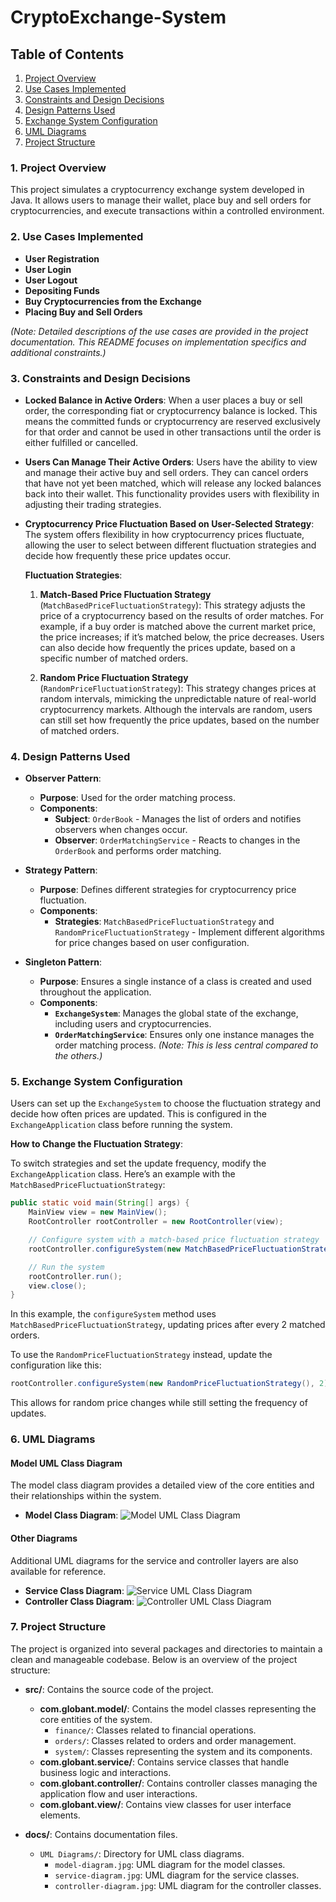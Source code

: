 # CryptoExchange-System

## Table of Contents

1. [Project Overview](#1-project-overview)
2. [Use Cases Implemented](#2-use-cases-implemented)
3. [Constraints and Design Decisions](#3-constraints-and-design-decisions)
4. [Design Patterns Used](#4-design-patterns-used)
5. [Exchange System Configuration](#5-exchange-system-configuration)
6. [UML Diagrams](#6-uml-diagrams)
7. [Project Structure](#7-project-structure)

### 1. **Project Overview**
   This project simulates a cryptocurrency exchange system developed in Java. It allows users to manage their wallet, place buy and sell orders for cryptocurrencies, and execute transactions within a controlled environment.

### 2. **Use Cases Implemented**
   - **User Registration**
   - **User Login**
   - **User Logout**
   - **Depositing Funds**
   - **Buy Cryptocurrencies from the Exchange**
   - **Placing Buy and Sell Orders**

   *(Note: Detailed descriptions of the use cases are provided in the project documentation. This README focuses on implementation specifics and additional constraints.)*

### 3. **Constraints and Design Decisions**
   - **Locked Balance in Active Orders**: When a user places a buy or sell order, the corresponding fiat or cryptocurrency balance is locked. This means the committed funds or cryptocurrency are reserved exclusively for that order and cannot be used in other transactions until the order is either fulfilled or cancelled.

   - **Users Can Manage Their Active Orders**: Users have the ability to view and manage their active buy and sell orders. They can cancel orders that have not yet been matched, which will release any locked balances back into their wallet. This functionality provides users with flexibility in adjusting their trading strategies.

   - **Cryptocurrency Price Fluctuation Based on User-Selected Strategy**: The system offers flexibility in how cryptocurrency prices fluctuate, allowing the user to select between different fluctuation strategies and decide how frequently these price updates occur.

        **Fluctuation Strategies**:
        1. **Match-Based Price Fluctuation Strategy** (`MatchBasedPriceFluctuationStrategy`): This strategy adjusts the price of a cryptocurrency based on the results of order matches. For example, if a buy order is matched above the current market price, the price increases; if it’s matched below, the price decreases. Users can also decide how frequently the prices update, based on a specific number of matched orders.

        2. **Random Price Fluctuation Strategy** (`RandomPriceFluctuationStrategy`): This strategy changes prices at random intervals, mimicking the unpredictable nature of real-world cryptocurrency markets. Although the intervals are random, users can still set how frequently the price updates, based on the number of matched orders.

### 4. **Design Patterns Used**

- **Observer Pattern**: 
  - **Purpose**: Used for the order matching process.
  - **Components**:
    - **Subject**: `OrderBook` - Manages the list of orders and notifies observers when changes occur.
    - **Observer**: `OrderMatchingService` - Reacts to changes in the `OrderBook` and performs order matching.

- **Strategy Pattern**: 
  - **Purpose**: Defines different strategies for cryptocurrency price fluctuation.
  - **Components**: 
    - **Strategies**: `MatchBasedPriceFluctuationStrategy` and `RandomPriceFluctuationStrategy` - Implement different algorithms for price changes based on user configuration.

- **Singleton Pattern**:
  - **Purpose**: Ensures a single instance of a class is created and used throughout the application.
  - **Components**:
    - **`ExchangeSystem`**: Manages the global state of the exchange, including users and cryptocurrencies.
    - **`OrderMatchingService`**: Ensures only one instance manages the order matching process. *(Note: This is less central compared to the others.)*

### 5. **Exchange System Configuration**

Users can set up the `ExchangeSystem` to choose the fluctuation strategy and decide how often prices are updated. This is configured in the `ExchangeApplication` class before running the system.

**How to Change the Fluctuation Strategy**:

To switch strategies and set the update frequency, modify the `ExchangeApplication` class. Here’s an example with the `MatchBasedPriceFluctuationStrategy`:

```java
public static void main(String[] args) {
    MainView view = new MainView();
    RootController rootController = new RootController(view);

    // Configure system with a match-based price fluctuation strategy
    rootController.configureSystem(new MatchBasedPriceFluctuationStrategy(), 2);

    // Run the system
    rootController.run();
    view.close();
}
```
In this example, the `configureSystem` method uses `MatchBasedPriceFluctuationStrategy`, updating prices after every 2 matched orders.

To use the `RandomPriceFluctuationStrategy` instead, update the configuration like this:

```java
rootController.configureSystem(new RandomPriceFluctuationStrategy(), 2);
```

This allows for random price changes while still setting the frequency of updates.

### 6. **UML Diagrams**

#### Model UML Class Diagram
The model class diagram provides a detailed view of the core entities and their relationships within the system.

- **Model Class Diagram**: ![Model UML Class Diagram](docs/UML%20Diagrams/model-diagram.jpeg)

#### Other Diagrams
Additional UML diagrams for the service and controller layers are also available for reference.

- **Service Class Diagram**: ![Service UML Class Diagram](docs/UML%20Diagrams/service-diagram.jpeg)
- **Controller Class Diagram**: ![Controller UML Class Diagram](docs/UML%20Diagrams/controller-diagram.jpeg)

### 7. **Project Structure**

The project is organized into several packages and directories to maintain a clean and manageable codebase. Below is an overview of the project structure:

- **src/**: Contains the source code of the project.
  - **com.globant.model/**: Contains the model classes representing the core entities of the system.
    - `finance/`: Classes related to financial operations.
    - `orders/`: Classes related to orders and order management.
    - `system/`: Classes representing the system and its components.
  - **com.globant.service/**: Contains service classes that handle business logic and interactions.
  - **com.globant.controller/**: Contains controller classes managing the application flow and user interactions.
  - **com.globant.view/**: Contains view classes for user interface elements.

- **docs/**: Contains documentation files.
  - `UML Diagrams/`: Directory for UML class diagrams.
    - `model-diagram.jpg`: UML diagram for the model classes.
    - `service-diagram.jpg`: UML diagram for the service classes.
    - `controller-diagram.jpg`: UML diagram for the controller classes.
